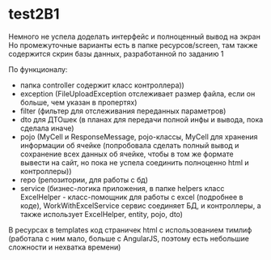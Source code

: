 # test2B1

Немного не успела доделать интерфейс и полноценный вывод на экран
Но промежуточные варианты есть в папке ресурсов/screen, там также содержится скрин базы данных, разработанной по заданию 1

По функционалу:
- папка controller содержит класс контроллера))
- exception (FileUploadException отслеживает размер файла, если он больше, чем указан в пропертях)
- filter (фильтер для отслеживания переданных параметров)
- dto для ДТОшек (в планах для передачи полной инфы и вывода, пока сделала иначе)
- pojo (MyCell и ResponseMessage, pojo-классы, MyCell для хранения информации об ячейке (попробовала
сделать полный вывод и сохранение всех данных об ячейке, чтобы в том же формате вывести на сайт,
но пока не успела соединить полноценно html и контроллеры))
- repo (репозитории, для работы с бд)
- service (бизнес-логика приложения,  в папке helpers класс ExcelHelper - класс-помощник для работы с excel (подробнее в коде), WorkWithExcelService сервис соединяет БД, и контроллеры, а также использует ExcelHelper, entity, pojo, dto)

В ресурсах в templates код страничек html с использованием тимлиф (работала с ним мало, больше с AngularJS, поэтому есть небольшие сложности и нехватка времени)
